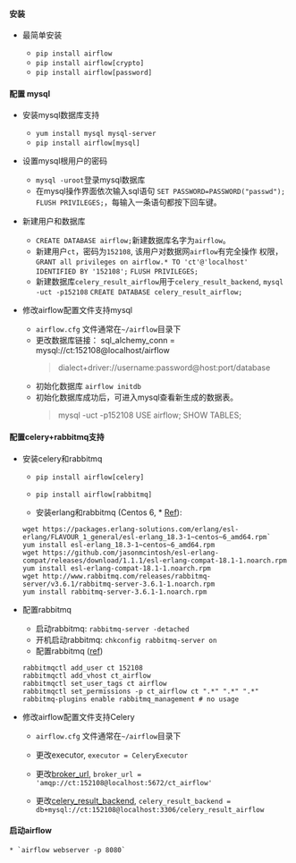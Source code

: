 
#### 安装

* 最简单安装

	* `pip install airflow`
	* `pip install airflow[crypto]`
	* `pip install airflow[password]`


#### 配置 mysql

* 安装mysql数据库支持
	* `yum install mysql mysql-server`
	* `pip install airflow[mysql]`

* 设置mysql根用户的密码
	* `mysql -uroot`登录mysql数据库
	* 在mysql操作界面依次输入sql语句 `SET PASSWORD=PASSWORD("passwd");`
      `FLUSH PRIVILEGES;`，每输入一条语句都按下回车键。

* 新建用户和数据库
	* `CREATE DATABASE airflow;`新建数据库名字为`airflow`。
	* 新建用户`ct`，密码为`152108`, 该用户对数据网`airflow`有完全操作
	  权限，`GRANT all privileges on airflow.* TO 'ct'@'localhost' 
	  IDENTIFIED BY '152108';` `FLUSH PRIVILEGES;`
	* 新建数据库`celery_result_airflow`用于`celery_result_backend`, 
	  `mysql -uct -p152108` `CREATE DATABASE celery_result_airflow;`

* 修改airflow配置文件支持mysql
	* `airflow.cfg` 文件通常在`~/airflow`目录下
	* 更改数据库链接： 
		sql_alchemy_conn = mysql://ct:152108@localhost/airflow
		> dialect+driver://username:password@host:port/database
	* 初始化数据库 `airflow initdb`
	* 初始化数据库成功后，可进入mysql查看新生成的数据表。
	  > mysql -uct -p152108
	  > USE airflow;
	  > SHOW TABLES;


#### 配置celery+rabbitmq支持
	
* 安装celery和rabbitmq
	* `pip install airflow[celery]`
	* `pip install airflow[rabbitmq]`

	* 安装erlang和rabbitmq (Centos 6, * [Ref](http://www.rabbitmq.com/install-rpm.html)): 

	```
	wget https://packages.erlang-solutions.com/erlang/esl-erlang/FLAVOUR_1_general/esl-erlang_18.3-1~centos~6_amd64.rpm`
	yum install esl-erlang_18.3-1~centos~6_amd64.rpm
	wget https://github.com/jasonmcintosh/esl-erlang-compat/releases/download/1.1.1/esl-erlang-compat-18.1-1.noarch.rpm
	yum install esl-erlang-compat-18.1-1.noarch.rpm
	wget http://www.rabbitmq.com/releases/rabbitmq-server/v3.6.1/rabbitmq-server-3.6.1-1.noarch.rpm
	yum install rabbitmq-server-3.6.1-1.noarch.rpm
	```

* 配置rabbitmq

	* 启动rabbitmq: `rabbitmq-server -detached`
	* 开机启动rabbitmq: `chkconfig rabbitmq-server on`
	* 配置rabbitmq ([ref](http://docs.celeryproject.org/en/latest/getting-started/brokers/rabbitmq.html))
	```
	rabbitmqctl add_user ct 152108
	rabbitmqctl add_vhost ct_airflow
	rabbitmqctl set_user_tags ct airflow
	rabbitmqctl set_permissions -p ct_airflow ct ".*" ".*" ".*"
	rabbitmq-plugins enable rabbitmq_management # no usage
	```

* 修改airflow配置文件支持Celery

	* `airflow.cfg` 文件通常在`~/airflow`目录下

	* 更改executor, `executor = CeleryExecutor`

	* 更改[broker_url](http://docs.celeryproject.org/en/latest/getting-started/brokers/rabbitmq.html), `broker_url = 'amqp://ct:152108@localhost:5672/ct_airflow'`
	
	* 更改[celery_result_backend](http://docs.celeryproject.org/en/latest/configuration.html#conf-database-result-backend), `celery_result_backend = db+mysql://ct:152108@localhost:3306/celery_result_airflow`



#### 启动airflow
	* `airflow webserver -p 8080`








